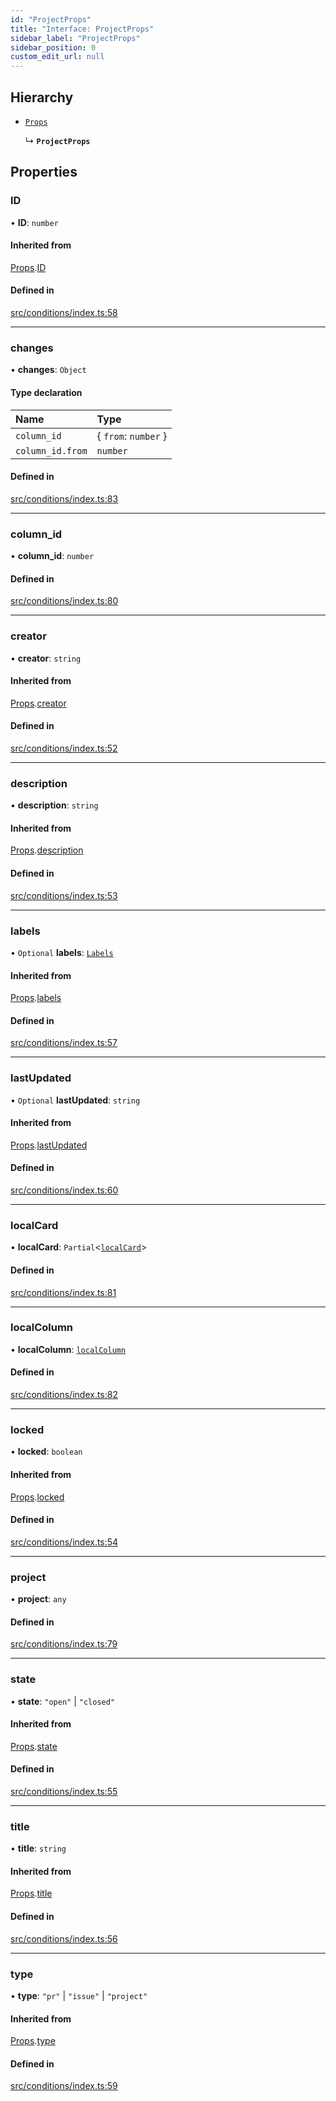 ```yaml
---
id: "ProjectProps"
title: "Interface: ProjectProps"
sidebar_label: "ProjectProps"
sidebar_position: 0
custom_edit_url: null
---
```


## Hierarchy

- [`Props`](internal.Props.md)

  ↳ **`ProjectProps`**

## Properties

### ID

• **ID**: `number`

#### Inherited from

[Props](internal.Props.md).[ID](internal.Props.md#id)

#### Defined in

[src/conditions/index.ts:58](https://github.com/Resnovas/smartcloud/blob/b9e22a9/src/conditions/index.ts#L58)

___

### changes

• **changes**: `Object`

#### Type declaration

| Name | Type |
| :------ | :------ |
| `column_id` | { `from`: `number`  } |
| `column_id.from` | `number` |

#### Defined in

[src/conditions/index.ts:83](https://github.com/Resnovas/smartcloud/blob/b9e22a9/src/conditions/index.ts#L83)

___

### column\_id

• **column\_id**: `number`

#### Defined in

[src/conditions/index.ts:80](https://github.com/Resnovas/smartcloud/blob/b9e22a9/src/conditions/index.ts#L80)

___

### creator

• **creator**: `string`

#### Inherited from

[Props](internal.Props.md).[creator](internal.Props.md#creator)

#### Defined in

[src/conditions/index.ts:52](https://github.com/Resnovas/smartcloud/blob/b9e22a9/src/conditions/index.ts#L52)

___

### description

• **description**: `string`

#### Inherited from

[Props](internal.Props.md).[description](internal.Props.md#description)

#### Defined in

[src/conditions/index.ts:53](https://github.com/Resnovas/smartcloud/blob/b9e22a9/src/conditions/index.ts#L53)

___

### labels

• `Optional` **labels**: [`Labels`](Labels.md)

#### Inherited from

[Props](internal.Props.md).[labels](internal.Props.md#labels)

#### Defined in

[src/conditions/index.ts:57](https://github.com/Resnovas/smartcloud/blob/b9e22a9/src/conditions/index.ts#L57)

___

### lastUpdated

• `Optional` **lastUpdated**: `string`

#### Inherited from

[Props](internal.Props.md).[lastUpdated](internal.Props.md#lastupdated)

#### Defined in

[src/conditions/index.ts:60](https://github.com/Resnovas/smartcloud/blob/b9e22a9/src/conditions/index.ts#L60)

___

### localCard

• **localCard**: `Partial`<[`localCard`](internal.localCard.md)\>

#### Defined in

[src/conditions/index.ts:81](https://github.com/Resnovas/smartcloud/blob/b9e22a9/src/conditions/index.ts#L81)

___

### localColumn

• **localColumn**: [`localColumn`](internal.localColumn.md)

#### Defined in

[src/conditions/index.ts:82](https://github.com/Resnovas/smartcloud/blob/b9e22a9/src/conditions/index.ts#L82)

___

### locked

• **locked**: `boolean`

#### Inherited from

[Props](internal.Props.md).[locked](internal.Props.md#locked)

#### Defined in

[src/conditions/index.ts:54](https://github.com/Resnovas/smartcloud/blob/b9e22a9/src/conditions/index.ts#L54)

___

### project

• **project**: `any`

#### Defined in

[src/conditions/index.ts:79](https://github.com/Resnovas/smartcloud/blob/b9e22a9/src/conditions/index.ts#L79)

___

### state

• **state**: ``"open"`` \| ``"closed"``

#### Inherited from

[Props](internal.Props.md).[state](internal.Props.md#state)

#### Defined in

[src/conditions/index.ts:55](https://github.com/Resnovas/smartcloud/blob/b9e22a9/src/conditions/index.ts#L55)

___

### title

• **title**: `string`

#### Inherited from

[Props](internal.Props.md).[title](internal.Props.md#title)

#### Defined in

[src/conditions/index.ts:56](https://github.com/Resnovas/smartcloud/blob/b9e22a9/src/conditions/index.ts#L56)

___

### type

• **type**: ``"pr"`` \| ``"issue"`` \| ``"project"``

#### Inherited from

[Props](internal.Props.md).[type](internal.Props.md#type)

#### Defined in

[src/conditions/index.ts:59](https://github.com/Resnovas/smartcloud/blob/b9e22a9/src/conditions/index.ts#L59)
